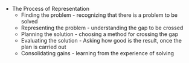 - The Process of Representation
	- Finding the problem - recognizing that there is a problem to be solved
	- Representing the problem - understanding the gap to be crossed
	- Planning the solution - choosing a method for crossing the gap
	- Evaluating the solution - Asking how good is the result, once the plan is carried out
	- Consolidating gains - learning from the experience of solving